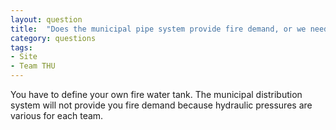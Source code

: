 ```yaml
---
layout: question
title:  "Does the municipal pipe system provide fire demand, or we need to equip our own fire water tank?"
category: questions
tags:
- Site
- Team THU
---
```


You have to define your own fire water tank. The municipal distribution system will not provide you fire demand because hydraulic pressures are various for each team.